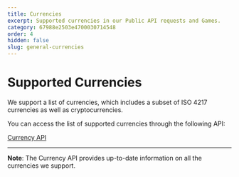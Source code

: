 ```yaml
---
title: Currencies
excerpt: Supported currencies in our Public API requests and Games.
category: 67988e2503e4700030714548
order: 4
hidden: false
slug: general-currencies
---
```


# Supported Currencies

We support a list of currencies, which includes a subset of ISO 4217 currencies as well as cryptocurrencies.

You can access the list of supported currencies through the following API:

[Currency API](get_currencies)

---

**Note**: The Currency API provides up-to-date information on all the currencies we support.
